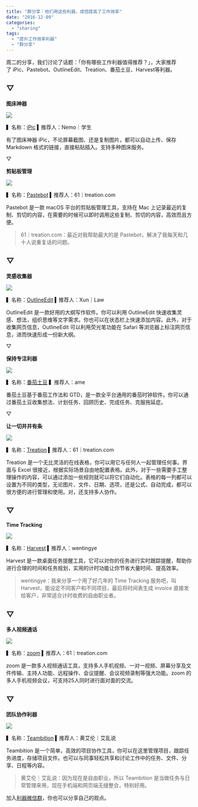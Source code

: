 ```yaml
---
title: "群分享｜他们用这些利器，成倍提高了工作效率"
date: "2016-12-09"
categories: 
  - "sharing"
tags: 
  - "提升工作效率利器"
  - "群分享"
---
```


周二的分享，我们讨论了话题：「你有哪些工作利器值得推荐？」，大家推荐了 iPic、Pastebot、OutlineEdit、Treation、番茄土豆、Harvest等利器。

## ▽

**图床神器**

![](/images/50098.jpeg)

▍名称：[iPic](https://itunes.apple.com/cn/app/ipic-tu-chuang-shen-qi-zhong/id1101244278?mt=12) ▍推荐人：Nemo｜学生

有了图床神器 iPic，不论屏幕截图、还是复制图片，都可以自动上传、保存 Markdown 格式的链接，直接粘贴插入。支持多种图床服务。

▽

**剪贴板管理**

![](/images/64499.jpg)

▍名称：[Pastebot](https://tapbots.com/pastebot/beta/) ▍推荐人：61｜treation.com

Pastebot 是一款 macOS 平台的剪贴板管理工具，支持在 Mac 上记录最近的复制、剪切的内容，在需要的时候可以即时调用这些复制、剪切的内容，高效而且方便。

> 61｜treation.com：最近对我帮助最大的是 Pastebot，解决了我每天和几十人说重复话的问题。

## ▽

**灵感收集器**

![](/images/17705.jpg)

▍名称：[OutlineEdit](https://outlineedit.com/) ▍推荐人：Xun｜Law

OutlineEdit 是一款好用的大纲写作软件。你可以利用 OutlineEdit 快速收集灵感、想法，组织思维等文字需求。你也可以在状态栏上快速添加内容。此外，对于收集网页信息，OutlineEdit 可以利用荧光笔功能在 Safari 等浏览器上标注网页信息，进而快速形成一份新大纲。

▽

**保持专注利器**

![](/images/66948.jpeg)

▍名称：[番茄土豆](https://itunes.apple.com/cn/app/fan-jia-tu-dou/id866339080?mt=8) ▍推荐人：ame

番茄土豆基于番茄工作法和 GTD，是一款全平台通用的番茄时钟软件。你可以通过番茄土豆收集想法、计划任务、回顾历史、完成任务、克服拖延症。

▽

**让一切井井有条**

![](/images/53115-500x283.jpg)

▍名称：[Treation](https://treation.com) ▍推荐人：61｜treation.com

Treation 是一个无比灵活的在线表格，你可以用它与任何人一起管理任何事。界面与 Excel 很接近，根据实际场景自由地配置表格。此外，对于一些需要手工整理操作的内容，可以通过添加一些规则就可以将它们自动化。表格的每一列都可以设置为不同的类型，无论图片、文件、日期、选项，还是公式、自动完成，都可以很方便的进行管理和使用。对，还支持多人协作。

## ▽

 **Time Tracking**

![](/images/14109.png)

▍名称：[Harvest](https://www.getharvest.com/) ▍推荐人：wentingye

Harvest 是一款桌面任务提醒工具，它可以对你的任务进行实时跟踪提醒，帮助你进行合理的时间和任务规划，实用的计时功能让你节省大量时间、提高效率。

> wentingye：我来分享一个用了好几年的 Time Tracking 服务吧，叫 Harvest，能设定不同客户和不同项目，最后将时间表生成 invoice 直接发给客户，非常适合计时收费的自由职业者。

## ▽

**多人视频通话**

![](/images/89953.jpeg)

▍名称：[zoom](https://zoom.us/) ▍推荐人：61｜treation.com

zoom 是一款多人视频通话工具，支持多人手机视频、一对一视频、屏幕分享及文件传输、主持人功能、远程操作、会议提醒、会议视频录制等强大功能。zoom 的多人手机视频会议，可支持25人同时进行面对面的交流。

## ▽

**团队协作利器**

![](/images/44049.png)

▍名称：[Teambition](https://itunes.apple.com/cn/app/teambition-jian-dan-gao-xiao/id656664814?mt=8) ▍推荐人：黄艾伦｜艾乱说

Teambition 是一个简单，高效的项目协作工具，你可以在这里管理项目，跟踪任务进度，存储项目文件。也可以与同事轻松共享和讨论工作中的任务、文件、分享、日程等内容。

> 黄艾伦｜艾乱说：因为现在是自由职业，所以 Teambition 是当做任务与日常管理来用，现在手机端和网页端无缝整合，特别好用。

加入[利器微信群](https://liqi.io/groupchat/)，你也可以分享自己的观点。
